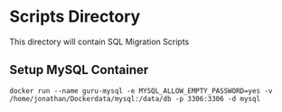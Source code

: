 # Scripts Directory
This directory will contain SQL Migration Scripts

## Setup MySQL Container

````
docker run --name guru-mysql -e MYSQL_ALLOW_EMPTY_PASSWORD=yes -v /home/jonathan/Dockerdata/mysql:/data/db -p 3306:3306 -d mysql
````